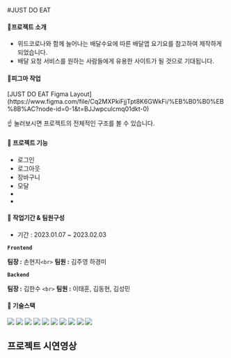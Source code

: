#JUST DO EAT
<h4>🔎프로젝트 소개</h4> 

* 위드코로나와 함께 늘어나는 배달수요에 따른 배달앱 요기요를 참고하여 제작하게 되었습니다. 
* 배달 요청 서비스를 원하는 사람들에게 유용한 사이트가 될 것으로 기대됩니다.
<h4>🔎피그마 작업</h4> 
[JUST DO EAT Figma Layout](https://www.figma.com/file/Cq2MXPkiFjjTpt8K6GWkFi/%EB%B0%B0%EB%8B%AC?node-id=0-1&t=BJJwpculcmq01dkt-0) 

☝ 눌러보시면 프로젝트의 전체적인 구조를 볼 수 있습니다.

<h4>🔎 프로젝트 기능 </h4> 
<ul>
  <li>로그인</li>
    <li>로그아웃</li>
    <li>장바구니</li>
    <li>모달</li>
    <li></li>
    <li></li>
</ul>
<h4> 📅 작업기간 & 팀원구성</h4>

* 기간 : 2023.01.07 ~ 2023.02.03

**`Frontend`**

**팀장 :** 손현지`<br>`
**팀원 :** 김주영 하경미

**`Backend`**

**팀장 :** 김한수 `<br>`
**팀원 :** 이태훈, 김동현, 김성민
<br>
<h4>
🔨 기술스택
</h4>
<div>
	<img src="https://img.shields.io/badge/Visual Studio Code-007ACC?style=flat&logo=Visual Studio Code&logoColor=white" />
	<img src="https://img.shields.io/badge/GitHub-181717?style=flat&logo=GitHub&logoColor=white" />
	
   <img src="https://img.shields.io/badge/React-61DAFB?style=flat&logo=React&logoColor=white" />
	<img src="https://img.shields.io/badge/React Hook Form-EC5990?style=flat&logo=React Hook Form&logoColor=white" />
	<img src="https://img.shields.io/badge/Slack-4A154B?style=flat&logo=Slack&logoColor=white" />
   	<img src="https://img.shields.io/badge/Notion-000000?style=flat&logo=Notion&logoColor=white" />
	<img src="https://img.shields.io/badge/Kakao Map API-FFCD00?style=flat&logo=Kakao&logoColor=white" />
   <img src="https://img.shields.io/badge/Sourcetree-0052CC?style=flat&logo=Sourcetree&logoColor=white" />
   <img src="https://img.shields.io/badge/Tailwind CSS-06B6D4?style=flat&logo=Tailwind CSS&logoColor=white" />
	<img src="https://img.shields.io/badge/styled-components-DB7093?style=flat&logo=styledcomponents&logoColor=white" />

<h2>프로젝트 시연영상 </h2>  








